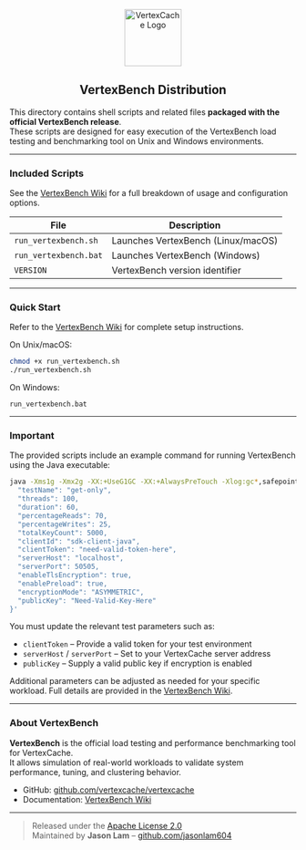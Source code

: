 <p align="center">
  <img src="https://github.com/jasonlam604/VertexCache/blob/main/etc/assets/vertexcache-logo-192x192.png" alt="VertexCache Logo" width="100" height="100"/>
</p>

<h2 align="center">VertexBench Distribution</h2>

This directory contains shell scripts and related files **packaged with the official VertexBench release**.  
These scripts are designed for easy execution of the VertexBench load testing and benchmarking tool on Unix and Windows environments.

---

### Included Scripts
See the [VertexBench Wiki](https://github.com/VertexCache/VertexCache/wiki/Load-Testing-with-VertexBench) for a full breakdown of usage and configuration options.

| File                   | Description                                     |
|------------------------|-------------------------------------------------|
| `run_vertexbench.sh`   | Launches VertexBench (Linux/macOS)              |
| `run_vertexbench.bat`  | Launches VertexBench (Windows)                  |
| `VERSION`              | VertexBench version identifier                  |

---

### Quick Start

Refer to the [VertexBench Wiki](https://github.com/VertexCache/VertexCache/wiki/Load-Testing-with-VertexBench) for complete setup instructions.

On Unix/macOS:

```bash
chmod +x run_vertexbench.sh
./run_vertexbench.sh
```

On Windows:

```
run_vertexbench.bat
```

---

### Important

The provided scripts include an example command for running VertexBench using the Java executable:

```bash
java -Xms1g -Xmx2g -XX:+UseG1GC -XX:+AlwaysPreTouch -Xlog:gc*,safepoint:file=gc.log:time,uptime,level,tags -jar vertex-bench-1.0.0.jar '{
  "testName": "get-only",
  "threads": 100,
  "duration": 60,
  "percentageReads": 70,
  "percentageWrites": 25,
  "totalKeyCount": 5000,
  "clientId": "sdk-client-java",
  "clientToken": "need-valid-token-here",
  "serverHost": "localhost",
  "serverPort": 50505,
  "enableTlsEncryption": true,
  "enablePreload": true,
  "encryptionMode": "ASYMMETRIC",
  "publicKey": "Need-Valid-Key-Here"
}'
```

You must update the relevant test parameters such as:

- `clientToken` – Provide a valid token for your test environment
- `serverHost` / `serverPort` – Set to your VertexCache server address
- `publicKey` – Supply a valid public key if encryption is enabled

Additional parameters can be adjusted as needed for your specific workload. Full details are provided in the [VertexBench Wiki](https://github.com/VertexCache/VertexCache/wiki/Load-Testing-with-VertexBench).

---

### About VertexBench

**VertexBench** is the official load testing and performance benchmarking tool for VertexCache.  
It allows simulation of real-world workloads to validate system performance, tuning, and clustering behavior.

- GitHub: [github.com/vertexcache/vertexcache](https://github.com/vertexcache/vertexcache)
- Documentation: [VertexBench Wiki](https://github.com/VertexCache/VertexCache/wiki/Load-Testing-with-VertexBench)

---

> Released under the [Apache License 2.0](https://github.com/VertexCache/VertexCache/blob/main/LICENSE)  
> Maintained by **Jason Lam** – [github.com/jasonlam604](https://github.com/jasonlam604)
